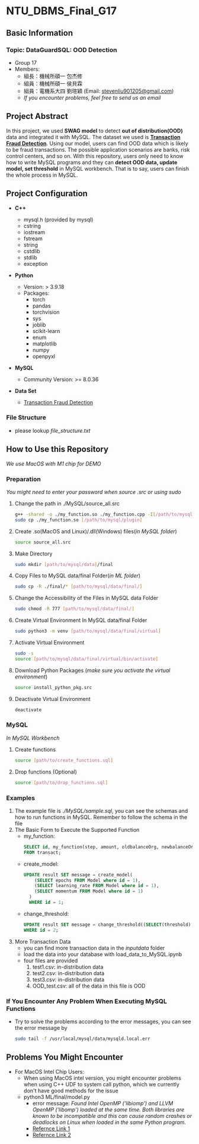 # NTU_DBMS_Final_G17
## Basic Information
### Topic: DataGuardSQL: OOD Detection
* Group 17
* Members: 
  * 組長：機械所碩一 包杰修
  * 組員：機械所碩一 侯貝霖
  * 組員：電機系大四 劉瑄穎 (Email: stevenliu901205@gmail.com)
  * *If you encounter problems, feel free to send us an email*
## Project Abstract
In this project, we used **SWAG model** to detect **out of distribution(OOD)** data and integrated it with MySQL. The dataset we used is [**Transaction Fraud Detection**](https://www.kaggle.com/code/benroshan/transaction-fraud-detection/input). Using our model, users can find OOD data which is likely to be fraud transactions. The possible application scenarios are banks, risk control centers, and so on. With this repository, users only need to know how to write MySQL programs and they can **detect OOD data, update model, set threshold** in MySQL workbench. That is to say, users can finish the whole process in MySQL.

## Project Configuration
* **C++** 
  * mysql.h (provided by mysql)
  * cstring
  * iostream
  * fstream
  * string
  * cstdlib
  * stdlib
  * exception
* **Python** 
  * Version: > 3.9.18
  * Packages: 
    * torch
    * pandas
    * torchvision
    * sys
    * joblib
    * scikit-learn
    * enum
    * matplotlib
    * numpy
    * openpyxl
  
* **MySQL**
  * Community Version: >= 8.0.36
* **Data Set**
  * [Transaction Fraud Detection](https://www.kaggle.com/code/benroshan/transaction-fraud-detection/input)
  
### File Structure
* please lookup *file_structure.txt*
## How to Use this Repository
*We use MacOS with M1 chip for DEMO*
### Preparation
*You might need to enter your password when source .src or using sudo*
1. Change the path in ./MySQL/source_all.src
    ```bash
    g++ -shared -o ./my_function.so ./my_function.cpp -I[/path/to/mysql.h/folder]
    sudo cp ./my_function.so [/path/to/mysql/plugin]
    ```
2. Create .so(MacOS and Linux)/.dll(Windows) files(*in MySQL folder*)
    ```bash
    source source_all.src
    ```
3. Make Directory
    ```bash
    sudo mkdir [path/to/mysql/data]/final
    ```
4. Copy Files to MySQL data/final Folder(*in ML folder*)
    ``` bash
    sudo cp -R ./final/* [path/to/mysql/data/final/]
    ```
5. Change the Accessibility of the Files in MySQL data Folder
    ```bash
    sudo chmod -R 777 [path/to/mysql/data/final/]
    ```
6. Create Virtual Environment In MySQL data/final Folder
    ```bash
    sudo python3 -m venv [path/to/mysql/data/final/virtual]
    ```
7. Activate Virtual Environment
    ```bash
    sudo -s
    source [path/to/mysql/data/final/virtual/bin/activate]
    ```
8. Download Python Packages (*make sure you activate the virtual environment*)
    ```bash
    source install_python_pkg.src
    ```
9. Deactivate Virtual Environment
    ```bash
    deactivate
    ```

### MySQL 
*In MySQL Workbench*
1. Create functions
    ```bash
    source [path/to/create_functions.sql]
    ```
2. Drop functions (Optional)
    ```bash
    source [path/to/drop_functions.sql]
    ```
### Examples
1. The example file is *./MySQL/sample.sql*, you can see the schemas and how to run functions in MySQL. Remember to follow the schema in the file
2. The Basic Form to Execute the Supported Function
    * my_function:
      ```sql
      SELECT id, my_function(step, amount, oldbalanceOrg, newbalanceOrig, oldbalanceDest, newbalanceDest, orig_diff, dest_diff, surge, freq_dest, true_type) as is_ood 
      FROM transact;
      ```
    * create_model:
      ```sql
      UPDATE result SET message = create_model(
          (SELECT epochs FROM Model where id = 1),
          (SELECT learning_rate FROM Model where id = 1),
          (SELECT momentum FROM Model where id = 1)
        ) 
        WHERE id = 1;
      ```
    * change_threshold:
      ```sql
      UPDATE result SET message = change_threshold((SELECT(threshold) FROM config WHERE id = 1))
      WHERE id = 2;
      ```
3. More Transaction Data
    * you can find more transaction data in the *inputdata* folder
    * load the data into your database with load_data_to_MySQL.ipynb
    * four files are provided
      1. test1.csv: in-distribution data
      2. test2.csv: in-distribution data
      3. test3.csv: in-distribution data
      4. OOD_test.csv: all of the data in this file is OOD
### If You Encounter Any Problem When Executing MySQL Functions
* Try to solve the problems according to the error messages, you can see the error message by
    ```bash
    sudo tail -f /usr/local/mysql/data/mysqld.local.err
    ```

## Problems You Might Encounter
* For MacOS Intel Chip Users:
    * When using MacOS intel version, you might encounter problems when using C++ UDF to system call python, which we currently don't have good methods for the issue
    *  python3 ML/final/model.py
        * error message: 
        *Found Intel OpenMP ('libiomp') and LLVM OpenMP ('libomp') loaded at the same time. Both libraries are known to be incompatible and this can cause random crashes or deadlocks on Linux when loaded in the same Python program.*
        * [Refernce Link 1](https://github.com/joblib/threadpoolctl/blob/master/multiple_openmp.md)
        * [Refernce Link 2](https://github.com/ContinuumIO/anaconda-issues/issues/13221)
